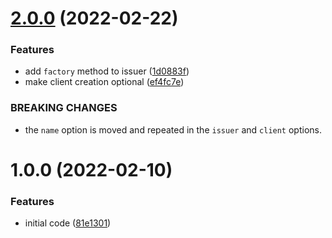 # [2.0.0](https://github.com/mikaelkaron/fastify-openid-client/compare/v1.0.0...v2.0.0) (2022-02-22)


### Features

* add `factory` method to issuer ([1d0883f](https://github.com/mikaelkaron/fastify-openid-client/commit/1d0883fee88f505fce5a31a9cc41cfe3ce44170b))
* make client creation optional ([ef4fc7e](https://github.com/mikaelkaron/fastify-openid-client/commit/ef4fc7e522942458ff38ad7ebf71474e8acaa0f3))


### BREAKING CHANGES

* the `name` option is moved and repeated in the `issuer` and `client` options.

# 1.0.0 (2022-02-10)


### Features

* initial code ([81e1301](https://github.com/mikaelkaron/fastify-openid-client/commit/81e130164eb3ef5b31bc2a23201dfe13f608050f))
